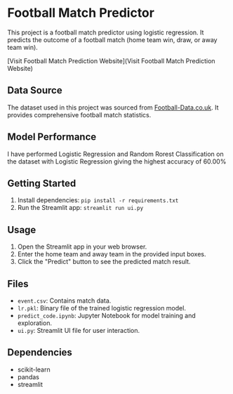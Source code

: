 # Football Match Predictor

This project is a football match predictor using logistic regression. It predicts the outcome of a football match (home team win, draw, or away team win).

[Visit Football Match Prediction Website](Visit Football Match Prediction Website)


## Data Source

The dataset used in this project was sourced from [Football-Data.co.uk](http://football-data.co.uk/data.php). It provides comprehensive football match statistics.

## Model Performance

I have performed Logistic Regression and Random Rorest Classification on the dataset with Logistic Regression giving the highest accuracy of 60.00%
## Getting Started

1. Install dependencies: `pip install -r requirements.txt`
2. Run the Streamlit app: `streamlit run ui.py`

## Usage

1. Open the Streamlit app in your web browser.
2. Enter the home team and away team in the provided input boxes.
3. Click the "Predict" button to see the predicted match result.

## Files

- `event.csv`: Contains match data.
- `lr.pkl`: Binary file of the trained logistic regression model.
- `predict_code.ipynb`: Jupyter Notebook for model training and exploration.
- `ui.py`: Streamlit UI file for user interaction.

## Dependencies

- scikit-learn
- pandas
- streamlit

